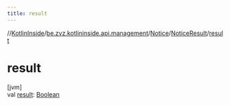 ```yaml
---
title: result
---
```

//[KotlinInside](../../../../index.html)/[be.zvz.kotlininside.api.management](../../index.html)/[Notice](../index.html)/[NoticeResult](index.html)/[result](result.html)



# result



[jvm]\
val [result](result.html): [Boolean](https://kotlinlang.org/api/latest/jvm/stdlib/kotlin/-boolean/index.html)




